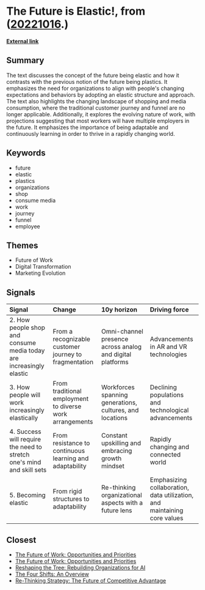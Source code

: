 # __The Future is Elastic!__, from ([20221016](https://kghosh.substack.com/p/20221016).)

__[External link](https://rishad.substack.com/p/the-future-is-elastic?utm_source=email)__



## Summary

The text discusses the concept of the future being elastic and how it contrasts with the previous notion of the future being plastics. It emphasizes the need for organizations to align with people's changing expectations and behaviors by adopting an elastic structure and approach. The text also highlights the changing landscape of shopping and media consumption, where the traditional customer journey and funnel are no longer applicable. Additionally, it explores the evolving nature of work, with projections suggesting that most workers will have multiple employers in the future. It emphasizes the importance of being adaptable and continuously learning in order to thrive in a rapidly changing world.

## Keywords

* future
* elastic
* plastics
* organizations
* shop
* consume media
* work
* journey
* funnel
* employee

## Themes

* Future of Work
* Digital Transformation
* Marketing Evolution

## Signals

| Signal                                                                | Change                                                   | 10y horizon                                               | Driving force                                                            |
|:----------------------------------------------------------------------|:---------------------------------------------------------|:----------------------------------------------------------|:-------------------------------------------------------------------------|
| 2. How people shop and consume media today are increasingly elastic   | From a recognizable customer journey to fragmentation    | Omni-channel presence across analog and digital platforms | Advancements in AR and VR technologies                                   |
| 3. How people will work increasingly elastically                      | From traditional employment to diverse work arrangements | Workforces spanning generations, cultures, and locations  | Declining populations and technological advancements                     |
| 4. Success will require the need to stretch one's mind and skill sets | From resistance to continuous learning and adaptability  | Constant upskilling and embracing growth mindset          | Rapidly changing and connected world                                     |
| 5. Becoming elastic                                                   | From rigid structures to adaptability                    | Re-thinking organizational aspects with a future lens     | Emphasizing collaboration, data utilization, and maintaining core values |

## Closest

* [The Future of Work: Opportunities and Priorities](56ddb45deabcdc8b707c7647270e101d)
* [The Future of Work: Opportunities and Priorities](a601d356f6c81dbc065229f13e92c3f8)
* [Reshaping the Tree: Rebuilding Organizations for AI](fd0f3b7a6783ba6a0fcd3a18c8241be5)
* [The Four Shifts: An Overview](0506cba04945d4f8cf25bf2399d36a46)
* [Re-Thinking Strategy: The Future of Competitive Advantage](fc725e773fd7ad77d91e2c903607ef36)